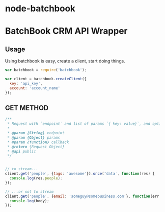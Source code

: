 node-batchbook
==============

# BatchBook CRM API Wrapper

## Usage
Using batchbook is easy, create a client, start doing things.

``` js
var batchbook = require('batchbook');

var client = batchbook.createClient({
  key: 'api_key',
  account: 'account_name'
});
```

## GET METHOD

``` js
/**
 * Request with `endpoint` and list of params `{ key: value}`, and optional `callback`.
 *
 * @param {String} endpoint
 * @param {Object} params
 * @param {function} callback
 * @return {Request Object}
 * @api public
 */


// to stream...
client.get('people', {tags: 'awesome'}).once('data', function(res) {
  console.log(res.people);
});

// ...or not to stream
client.get('people', {email: 'someguy@somebusiness.com'}, function(err, resp, body) {
  console.log(body);
});
```

